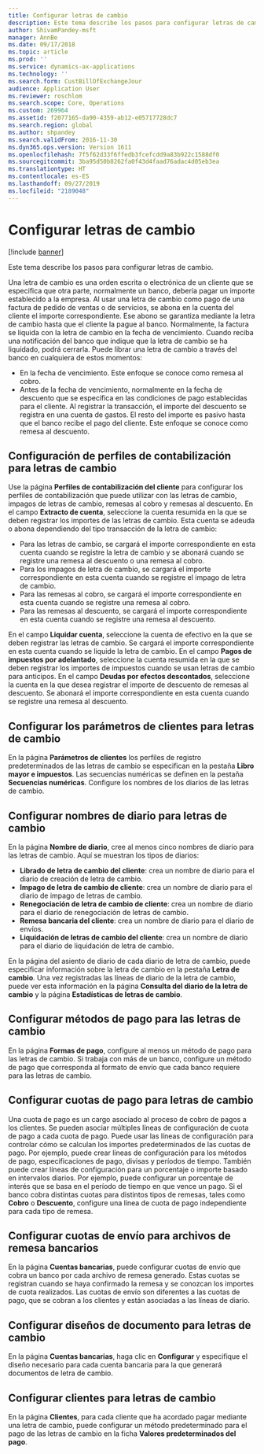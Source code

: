 ```yaml
---
title: Configurar letras de cambio
description: Este tema describe los pasos para configurar letras de cambio.
author: ShivamPandey-msft
manager: AnnBe
ms.date: 09/17/2018
ms.topic: article
ms.prod: ''
ms.service: dynamics-ax-applications
ms.technology: ''
ms.search.form: CustBillOfExchangeJour
audience: Application User
ms.reviewer: roschlom
ms.search.scope: Core, Operations
ms.custom: 269964
ms.assetid: f2077165-da90-4359-ab12-e05717728dc7
ms.search.region: global
ms.author: shpandey
ms.search.validFrom: 2016-11-30
ms.dyn365.ops.version: Version 1611
ms.openlocfilehash: 7f5f62d33f6ffedb3fcefcdd9a83b922c1588df0
ms.sourcegitcommit: 3ba95d50b8262fa0f43d4faad76adac4d05eb3ea
ms.translationtype: HT
ms.contentlocale: es-ES
ms.lasthandoff: 09/27/2019
ms.locfileid: "2189048"
---
```

# <a name="set-up-bills-of-exchange"></a>Configurar letras de cambio

[!include [banner](../includes/banner.md)]

Este tema describe los pasos para configurar letras de cambio.

Una letra de cambio es una orden escrita o electrónica de un cliente que se especifica que otra parte, normalmente un banco, debería pagar un importe establecido a la empresa. Al usar una letra de cambio como pago de una factura de pedido de ventas o de servicios, se abona en la cuenta del cliente el importe correspondiente. Ese abono se garantiza mediante la letra de cambio hasta que el cliente la pague al banco. Normalmente, la factura se liquida con la letra de cambio en la fecha de vencimiento. Cuando reciba una notificación del banco que indique que la letra de cambio se ha liquidado, podrá cerrarla. Puede librar una letra de cambio a través del banco en cualquiera de estos momentos:

-   En la fecha de vencimiento. Este enfoque se conoce como remesa al cobro.
-   Antes de la fecha de vencimiento, normalmente en la fecha de descuento que se especifica en las condiciones de pago establecidas para el cliente. Al registrar la transacción, el importe del descuento se registra en una cuenta de gastos. El resto del importe es pasivo hasta que el banco recibe el pago del cliente. Este enfoque se conoce como remesa al descuento.

## <a name="set-up-posting-profiles-for-bills-of-exchange"></a>Configuración de perfiles de contabilización para letras de cambio

Use la página **Perfiles de contabilización del cliente** para configurar los perfiles de contabilización que puede utilizar con las letras de cambio, impagos de letras de cambio, remesas al cobro y remesas al descuento. En el campo **Extracto de cuenta**, seleccione la cuenta resumida en la que se deben registrar los importes de las letras de cambio. Esta cuenta se adeuda o abona dependiendo del tipo transacción de la letra de cambio:
-   Para las letras de cambio, se cargará el importe correspondiente en esta cuenta cuando se registre la letra de cambio y se abonará cuando se registre una remesa al descuento o una remesa al cobro.
-   Para los impagos de letra de cambio, se cargará el importe correspondiente en esta cuenta cuando se registre el impago de letra de cambio.
-   Para las remesas al cobro, se cargará el importe correspondiente en esta cuenta cuando se registre una remesa al cobro.
-   Para las remesas al descuento, se cargará el importe correspondiente en esta cuenta cuando se registre una remesa al descuento.

En el campo **Liquidar cuenta**, seleccione la cuenta de efectivo en la que se deben registrar las letras de cambio. Se cargará el importe correspondiente en esta cuenta cuando se liquide la letra de cambio. En el campo **Pagos de impuestos por adelantado**, seleccione la cuenta resumida en la que se deben registrar los importes de impuestos cuando se usan letras de cambio para anticipos. En el campo **Deudas por efectos descontados**, seleccione la cuenta en la que desea registrar el importe de descuento de remesas al descuento. Se abonará el importe correspondiente en esta cuenta cuando se registre una remesa al descuento.

## <a name="set-up-accounts-receivable-parameters-for-bills-of-exchange"></a>Configurar los parámetros de clientes para letras de cambio

En la página **Parámetros de clientes** los perfiles de registro predeterminados de las letras de cambio se especifican en la pestaña **Libro mayor e impuestos**. Las secuencias numéricas se definen en la pestaña **Secuencias numéricas**. Configure los nombres de los diarios de las letras de cambio.

## <a name="set-up-journal-names-for-bills-of-exchange"></a>Configurar nombres de diario para letras de cambio


En la página **Nombre de diario**, cree al menos cinco nombres de diario para las letras de cambio. Aquí se muestran los tipos de diarios:
-   **Librado de letra de cambio del cliente**: crea un nombre de diario para el diario de creación de letra de cambio.
-   **Impago de letra de cambio de cliente**: crea un nombre de diario para el diario de impago de letras de cambio.
-   **Renegociación de letra de cambio de cliente**: crea un nombre de diario para el diario de renegociación de letras de cambio.
-   **Remesa bancaria del cliente**: crea un nombre de diario para el diario de envíos.
-   **Liquidación de letras de cambio del cliente**: crea un nombre de diario para el diario de liquidación de letra de cambio.

En la página del asiento de diario de cada diario de letra de cambio, puede especificar información sobre la letra de cambio en la pestaña **Letra de cambio**. Una vez registradas las líneas de diario de la letra de cambio, puede ver esta información en la página **Consulta del diario de la letra de cambio** y la página **Estadísticas de letras de cambio**.

## <a name="set-up-methods-of-payment-for-bills-of-exchange"></a>Configurar métodos de pago para las letras de cambio

En la página **Formas de pago**, configure al menos un método de pago para las letras de cambio. Si trabaja con más de un banco, configure un método de pago que corresponda al formato de envío que cada banco requiere para las letras de cambio.

## <a name="set-up-payment-fees-for-bills-of-exchange"></a>Configurar cuotas de pago para letras de cambio

Una cuota de pago es un cargo asociado al proceso de cobro de pagos a los clientes. Se pueden asociar múltiples líneas de configuración de cuota de pago a cada cuota de pago. Puede usar las líneas de configuración para controlar cómo se calculan los importes predeterminados de las cuotas de pago. Por ejemplo, puede crear líneas de configuración para los métodos de pago, especificaciones de pago, divisas y períodos de tiempo. También puede crear líneas de configuración para un porcentaje o importe basado en intervalos diarios. Por ejemplo, puede configurar un porcentaje de interés que se basa en el período de tiempo en que vence un pago. Si el banco cobra distintas cuotas para distintos tipos de remesas, tales como **Cobro** o **Descuento**, configure una línea de cuota de pago independiente para cada tipo de remesa.

## <a name="set-up-remittance-fees-for-bank-remittance-files"></a>Configurar cuotas de envío para archivos de remesa bancarios

En la página **Cuentas bancarias**, puede configurar cuotas de envío que cobra un banco por cada archivo de remesa generado. Estas cuotas se registran cuando se haya confirmado la remesa y se conozcan los importes de cuota realizados. Las cuotas de envío son diferentes a las cuotas de pago, que se cobran a los clientes y están asociadas a las líneas de diario.

## <a name="set-up-document-layouts-for-bills-of-exchange"></a>Configurar diseños de documento para letras de cambio

En la página **Cuentas bancarias**, haga clic en **Configurar** y especifique el diseño necesario para cada cuenta bancaria para la que generará documentos de letra de cambio.

## <a name="set-up-customers-for-bills-of-exchange"></a>Configurar clientes para letras de cambio

En la página **Clientes**, para cada cliente que ha acordado pagar mediante una letra de cambio, puede configurar un método predeterminado para el pago de las letras de cambio en la ficha **Valores predeterminados del pago**.





